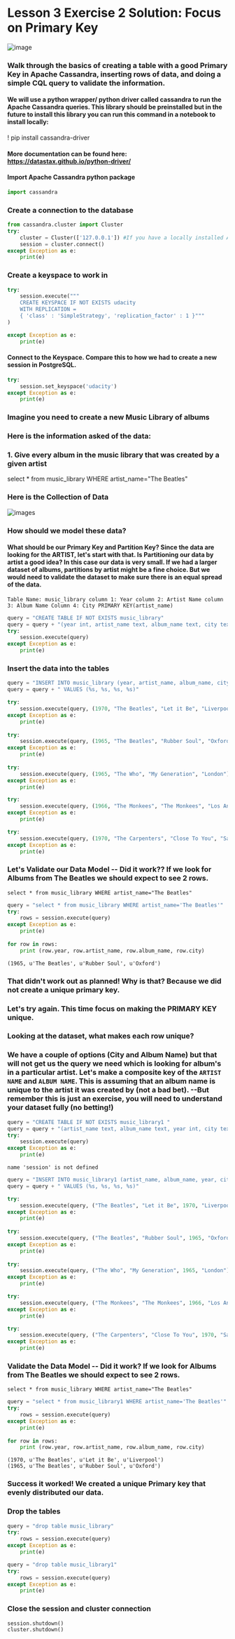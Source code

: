 # Lesson 3 Exercise 2 Solution: Focus on Primary Key

![image](../../../ipynbFiles/images/cassandralogo.png)

### Walk through the basics of creating a table with a good Primary Key in Apache Cassandra, inserting rows of data, and doing a simple CQL query to validate the information.

#### We will use a python wrapper/ python driver called cassandra to run the Apache Cassandra queries. This library should be preinstalled but in the future to install this library you can run this command in a notebook to install locally: 
! pip install cassandra-driver
#### More documentation can be found here:  https://datastax.github.io/python-driver/

#### Import Apache Cassandra python package


```python
import cassandra
```

### Create a connection to the database


```python
from cassandra.cluster import Cluster
try: 
    cluster = Cluster(['127.0.0.1']) #If you have a locally installed Apache Cassandra instance
    session = cluster.connect()
except Exception as e:
    print(e)
```

### Create a keyspace to work in 


```python
try:
    session.execute("""
    CREATE KEYSPACE IF NOT EXISTS udacity 
    WITH REPLICATION = 
    { 'class' : 'SimpleStrategy', 'replication_factor' : 1 }"""
)

except Exception as e:
    print(e)
```

#### Connect to the Keyspace. Compare this to how we had to create a new session in PostgreSQL.  


```python
try:
    session.set_keyspace('udacity')
except Exception as e:
    print(e)
```

### Imagine you need to create a new Music Library of albums 

### Here is the information asked of the data:
### 1. Give every album in the music library that was created by a given artist
select * from music_library WHERE artist_name="The Beatles"


### Here is the Collection of Data
![images](../../../ipynbFiles/images/table3.png)

### How should we model these data? 

#### What should be our Primary Key and Partition Key? Since the data are looking for the ARTIST, let's start with that. Is Partitioning our data by artist a good idea? In this case our data is very small. If we had a larger dataset of albums, partitions by artist might be a fine choice. But we would need to validate the dataset to make sure there is an equal spread of the data. 

`Table Name: music_library
column 1: Year
column 2: Artist Name
column 3: Album Name
Column 4: City
PRIMARY KEY(artist_name)`


```python
query = "CREATE TABLE IF NOT EXISTS music_library"
query = query + "(year int, artist_name text, album_name text, city text, PRIMARY KEY (artist_name))"
try:
    session.execute(query)
except Exception as e:
    print(e)
```

### Insert the data into the tables


```python
query = "INSERT INTO music_library (year, artist_name, album_name, city)"
query = query + " VALUES (%s, %s, %s, %s)"

try:
    session.execute(query, (1970, "The Beatles", "Let it Be", "Liverpool"))
except Exception as e:
    print(e)
    
try:
    session.execute(query, (1965, "The Beatles", "Rubber Soul", "Oxford"))
except Exception as e:
    print(e)
    
try:
    session.execute(query, (1965, "The Who", "My Generation", "London"))
except Exception as e:
    print(e)

try:
    session.execute(query, (1966, "The Monkees", "The Monkees", "Los Angeles"))
except Exception as e:
    print(e)

try:
    session.execute(query, (1970, "The Carpenters", "Close To You", "San Diego"))
except Exception as e:
    print(e)
```

### Let's Validate our Data Model -- Did it work?? If we look for Albums from The Beatles we should expect to see 2 rows.

`select * from music_library WHERE artist_name="The Beatles"`


```python
query = "select * from music_library WHERE artist_name='The Beatles'"
try:
    rows = session.execute(query)
except Exception as e:
    print(e)
    
for row in rows:
    print (row.year, row.artist_name, row.album_name, row.city)
```

    (1965, u'The Beatles', u'Rubber Soul', u'Oxford')


### That didn't work out as planned! Why is that? Because we did not create a unique primary key. 

### Let's try again. This time focus on making the PRIMARY KEY unique.
### Looking at the dataset, what makes each row unique?

### We have a couple of options (City and Album Name) but that will not get us the query we need which is looking for album's in a particular artist. Let's make a composite key of the `ARTIST NAME` and `ALBUM NAME`. This is assuming that an album name is unique to the artist it was created by (not a bad bet). --But remember this is just an exercise, you will need to understand your dataset fully (no betting!)


```python
query = "CREATE TABLE IF NOT EXISTS music_library1 "
query = query + "(artist_name text, album_name text, year int, city text, PRIMARY KEY (artist_name, album_name))"
try:
    session.execute(query)
except Exception as e:
    print(e)
```

    name 'session' is not defined



```python
query = "INSERT INTO music_library1 (artist_name, album_name, year, city)"
query = query + " VALUES (%s, %s, %s, %s)"

try:
    session.execute(query, ("The Beatles", "Let it Be", 1970, "Liverpool"))
except Exception as e:
    print(e)
    
try:
    session.execute(query, ("The Beatles", "Rubber Soul", 1965, "Oxford"))
except Exception as e:
    print(e)
    
try:
    session.execute(query, ("The Who", "My Generation", 1965, "London"))
except Exception as e:
    print(e)

try:
    session.execute(query, ("The Monkees", "The Monkees", 1966, "Los Angeles"))
except Exception as e:
    print(e)

try:
    session.execute(query, ("The Carpenters", "Close To You", 1970, "San Diego"))
except Exception as e:
    print(e)
```

### Validate the Data Model -- Did it work? If we look for Albums from The Beatles we should expect to see 2 rows.

`select * from music_library WHERE artist_name="The Beatles"`


```python
query = "select * from music_library1 WHERE artist_name='The Beatles'"
try:
    rows = session.execute(query)
except Exception as e:
    print(e)
    
for row in rows:
    print (row.year, row.artist_name, row.album_name, row.city)
```

    (1970, u'The Beatles', u'Let it Be', u'Liverpool')
    (1965, u'The Beatles', u'Rubber Soul', u'Oxford')


### Success it worked! We created a unique Primary key that evenly distributed our data. 

### Drop the tables


```python
query = "drop table music_library"
try:
    rows = session.execute(query)
except Exception as e:
    print(e)

query = "drop table music_library1"
try:
    rows = session.execute(query)
except Exception as e:
    print(e)
```

### Close the session and cluster connection


```python
session.shutdown()
cluster.shutdown()
```


```python

```
